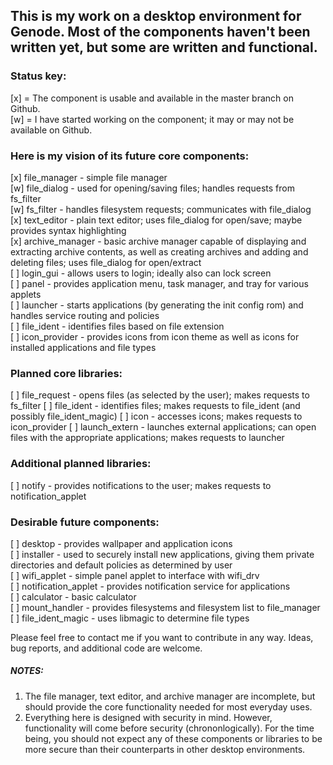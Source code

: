 ## This is my work on a desktop environment for Genode. Most of the components haven't been written yet, but some are written and functional.

### Status key:
[x] = The component is usable and available in the master branch on Github.  
[w] = I have started working on the component; it may or may not be available on Github.  

### Here is my vision of its future core components:
[x] file_manager - simple file manager  
[w] file_dialog - used for opening/saving files; handles requests from fs_filter  
[w] fs_filter - handles filesystem requests; communicates with file_dialog  
[x] text_editor - plain text editor; uses file_dialog for open/save; maybe provides syntax highlighting  
[x] archive_manager - basic archive manager capable of displaying and extracting archive contents, as well as creating archives and adding and deleting files; uses file_dialog for open/extract  
[ ] login_gui - allows users to login; ideally also can lock screen  
[ ] panel - provides application menu, task manager, and tray for various applets  
[ ] launcher - starts applications (by generating the init config rom) and handles service routing and policies  
[ ] file_ident - identifies files based on file extension  
[ ] icon_provider - provides icons from icon theme as well as icons for installed applications and file types  

### Planned core libraries:
[ ] file_request - opens files (as selected by the user); makes requests to fs_filter
[ ] file_ident - identifies files; makes requests to file_ident (and possibly file_ident_magic)
[ ] icon - accesses icons; makes requests to icon_provider
[ ] launch_extern - launches external applications; can open files with the appropriate applications; makes requests to launcher

### Additional planned libraries:
[ ] notify - provides notifications to the user; makes requests to notification_applet

### Desirable future components:
[ ] desktop - provides wallpaper and application icons  
[ ] installer - used to securely install new applications, giving them private directories and default policies as determined by user  
[ ] wifi_applet - simple panel applet to interface with wifi_drv  
[ ] notification_applet - provides notification service for applications  
[ ] calculator - basic calculator  
[ ] mount_handler - provides filesystems and filesystem list to file_manager  
[ ] file_ident_magic - uses libmagic to determine file types


Please feel free to contact me if you want to contribute in any way. Ideas, bug reports, and additional code are welcome.

##### NOTES:  
1. The file manager, text editor, and archive manager are incomplete, but should provide the core functionality needed for most everyday uses.
2. Everything here is designed with security in mind. However, functionality will come before security (chrononlogically). For the time being, you should not expect any of these components or libraries to be more secure than their counterparts in other desktop environments.
